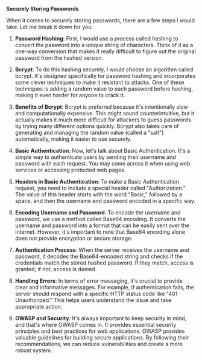 

**Securely Storing Passwords**

When it comes to securely storing passwords, there are a few steps I would take. Let me break it down for you:

1. **Password Hashing**: First, I would use a process called hashing to convert the password into a unique string of characters. Think of it as a one-way conversion that makes it really difficult to figure out the original password from the hashed version.

2. **Bcrypt**: To do this hashing securely, I would choose an algorithm called bcrypt. It's designed specifically for password hashing and incorporates some clever techniques to make it resistant to attacks. One of these techniques is adding a random value to each password before hashing, making it even harder for anyone to crack it.

3. **Benefits of Bcrypt**: Bcrypt is preferred because it's intentionally slow and computationally expensive. This might sound counterintuitive, but it actually makes it much more difficult for attackers to guess passwords by trying many different options quickly. Bcrypt also takes care of generating and managing the random value (called a "salt") automatically, making it easier to use securely.

4. **Basic Authentication**: Now, let's talk about Basic Authentication. It's a simple way to authenticate users by sending their username and password with each request. You may come across it when using web services or accessing protected web pages.

5. **Headers in Basic Authentication**: To make a Basic Authentication request, you need to include a special header called "Authorization." The value of this header starts with the word "Basic," followed by a space, and then the username and password encoded in a specific way.

6. **Encoding Username and Password**: To encode the username and password, we use a method called Base64 encoding. It converts the username and password into a format that can be easily sent over the internet. However, it's important to note that Base64 encoding alone does not provide encryption or secure storage.

7. **Authentication Process**: When the server receives the username and password, it decodes the Base64-encoded string and checks if the credentials match the stored hashed password. If they match, access is granted; if not, access is denied.

8. **Handling Errors**: In terms of error messaging, it's crucial to provide clear and informative messages. For example, if authentication fails, the server should respond with a specific HTTP status code like "401 Unauthorized." This helps users understand the issue and take appropriate action.

9. **OWASP and Security**: It's always important to keep security in mind, and that's where OWASP comes in. It provides essential security principles and best practices for web applications. OWASP provides valuable guidelines for building secure applications. By following their recommendations, we can reduce vulnerabilities and create a more robust system.


